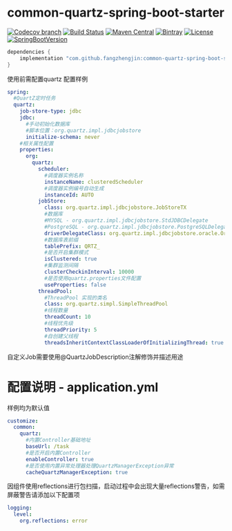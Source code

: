 # common-quartz-spring-boot-starter

[![Codecov branch](https://img.shields.io/codecov/c/github/fangzhengjin/common-quartz-spring-boot-starter/master.svg?logo=codecov&style=flat-square)](https://codecov.io/gh/fangzhengjin/common-quartz-spring-boot-starter)
[![Build Status](https://img.shields.io/travis/com/fangzhengjin/common-quartz-spring-boot-starter/master.svg?style=flat-square)](https://travis-ci.com/fangzhengjin/common-quartz-spring-boot-starter)
[![Maven Central](https://img.shields.io/maven-central/v/com.github.fangzhengjin/common-quartz-spring-boot-starter.svg?style=flat-square&color=brightgreen)](https://maven-badges.herokuapp.com/maven-central/com.github.fangzhengjin/common-quartz-spring-boot-starter/)
[![Bintray](https://img.shields.io/bintray/v/fangzhengjin/maven/common-quartz-spring-boot-starter.svg?style=flat-square&color=blue)](https://bintray.com/fangzhengjin/maven/common-quartz-spring-boot-starter/_latestVersion)
[![License](https://img.shields.io/github/license/fangzhengjin/common-quartz-spring-boot-starter.svg?style=flat-square&color=blue)](https://www.gnu.org/licenses/gpl-3.0.txt)
[![SpringBootVersion](https://img.shields.io/badge/SpringBoot-2.1.3-heightgreen.svg?style=flat-square)](https://spring.io/projects/spring-boot)

```groovy
dependencies {
    implementation "com.github.fangzhengjin:common-quartz-spring-boot-starter:version"
}
```

使用前需配置quartz
配置样例
```yaml
spring:
  #QuartZ定时任务
  quartz:
    job-store-type: jdbc
    jdbc:
      #手动初始化数据库
      #脚本位置：org.quartz.impl.jdbcjobstore
      initialize-schema: never
    #相关属性配置
    properties:
      org:
        quartz:
          scheduler:
            #调度器实例名称
            instanceName: clusteredScheduler
            #调度器实例编号自动生成
            instanceId: AUTO
          jobStore:
            class: org.quartz.impl.jdbcjobstore.JobStoreTX
            #数据库
            #MYSQL - org.quartz.impl.jdbcjobstore.StdJDBCDelegate
            #PostgreSQL - org.quartz.impl.jdbcjobstore.PostgreSQLDelegate
            driverDelegateClass: org.quartz.impl.jdbcjobstore.oracle.OracleDelegate
            #数据库表前缀
            tablePrefix: QRTZ_
            #是否开启集群模式
            isClustered: true
            #集群监测间隔
            clusterCheckinInterval: 10000
            #是否使用quartz.properties文件配置
            useProperties: false
          threadPool:
            #ThreadPool 实现的类名
            class: org.quartz.simpl.SimpleThreadPool
            #线程数量
            threadCount: 10
            #线程优先级
            threadPriority: 5
            #自创建父线程
            threadsInheritContextClassLoaderOfInitializingThread: true
```

自定义Job需要使用@QuartzJobDescription注解修饰并描述用途

# 配置说明 - application.yml

样例均为默认值

```yaml
customize:
  common:
    quartz:
      #内置Controller基础地址
      baseUrl: /task
      #是否开启内置Controller
      enableController: true
      #是否使用内置异常处理器处理QuartzManagerException异常
      cacheQuartzManagerException: true
```
因组件使用reflections进行包扫描，启动过程中会出现大量reflections警告，如需屏蔽警告请添加以下配置项
```yaml
logging:
  level:
    org.reflections: error
```